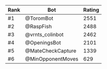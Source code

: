 Rank|Bot|Rating
---|---|---
#1|@ToromBot|2551
#2|@RaspFish|2488
#3|@vrnts_colinbot|2462
#4|@OpeningsBot|2101
#5|@MateCheckCapture|1339
#6|@MinOpponentMoves|629
